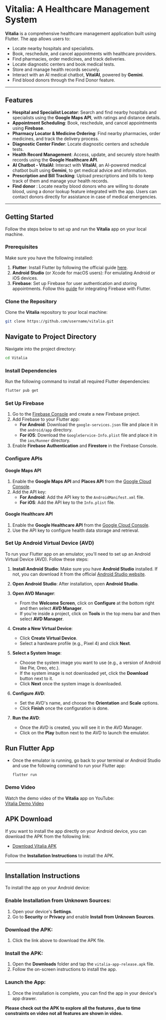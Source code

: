 # **Vitalia: A Healthcare Management System**

**Vitalia** is a comprehensive healthcare management application built using Flutter. The app allows users to:

- Locate nearby hospitals and specialists.
- Book, reschedule, and cancel appointments with healthcare providers.
- Find pharmacies, order medicines, and track deliveries.
- Locate diagnostic centers and book medical tests.
- Store and manage health records securely.
- Interact with an AI medical chatbot, **VitalAI**, powered by **Gemini**.
- Find blood donors through the Find Donor feature.

---

## **Features**

- **Hospital and Specialist Locator**: Search and find nearby hospitals and specialists using the **Google Maps API**, with ratings and distance details.
- **Appointment Scheduling**: Book, reschedule, and cancel appointments using **Firebase**.
- **Pharmacy Locator & Medicine Ordering**: Find nearby pharmacies, order medicines, and track the delivery process.
- **Diagnostic Center Finder**: Locate diagnostic centers and schedule tests.
- **Health Record Management**: Access, update, and securely store health records using the **Google Healthcare API**.
- **AI Chatbot - VitalAI**: Interact with **VitalAI**, an AI-powered medical chatbot built using **Gemini**, to get medical advice and information.
- **Prescription and Bill Tracking**: Upload prescriptions and bills to keep track of them and manage your health records.
- **Find donor** : Locate nearby blood donors who are willing to donate blood, using a donor lookup feature integrated with the app. Users can contact donors directly for assistance in case of medical emergencies.

---

## **Getting Started**

Follow the steps below to set up and run the **Vitalia** app on your local machine.

### **Prerequisites**

Make sure you have the following installed:

1. **Flutter**: Install Flutter by following the official guide [here](https://docs.flutter.dev/get-started/install).
2. **Android Studio** (or Xcode for macOS users): For emulating Android or iOS devices.
3. **Firebase**: Set up Firebase for user authentication and storing appointments. Follow this [guide](https://firebase.flutter.dev/docs/overview) for integrating Firebase with Flutter.

### **Clone the Repository**

Clone the **Vitalia** repository to your local machine:

```bash
git clone https://github.com/username/vitalia.git
```
## **Navigate to Project Directory**
Navigate into the project directory:
```bash
cd Vitalia
```
### **Install Dependencies**
Run the following command to install all required Flutter dependencies:
```bash
flutter pub get
```
### **Set Up Firebase**

1. Go to the [Firebase Console](https://console.firebase.google.com/) and create a new Firebase project.
2. Add Firebase to your Flutter app:
   - **For Android**: Download the `google-services.json` file and place it in the `android/app` directory.
   - **For iOS**: Download the `GoogleService-Info.plist` file and place it in the `ios/Runner` directory.
3. Enable **Firebase Authentication** and **Firestore** in the Firebase Console.

### **Configure APIs**

#### **Google Maps API**

1. Enable the **Google Maps API** and **Places API** from the [Google Cloud Console](https://console.cloud.google.com/).
2. Add the API key:
   - **For Android**: Add the API key to the `AndroidManifest.xml` file.
   - **For iOS**: Add the API key to the `Info.plist` file.

#### **Google Healthcare API**

1. Enable the **Google Healthcare API** from the [Google Cloud Console](https://console.cloud.google.com/).
2. Use the API key to configure health data storage and retrieval.

### **Set Up Android Virtual Device (AVD)**

To run your Flutter app on an emulator, you'll need to set up an Android Virtual Device (AVD). Follow these steps:

1. **Install Android Studio**: Make sure you have **Android Studio** installed. If not, you can download it from the official [Android Studio website](https://developer.android.com/studio).

2. **Open Android Studio**: After installation, open **Android Studio**.

3. **Open AVD Manager**:
   - From the **Welcome Screen**, click on **Configure** at the bottom right and then select **AVD Manager**.
   - If you're inside a project, click on **Tools** in the top menu bar and then select **AVD Manager**.

4. **Create a New Virtual Device**:
   - Click **Create Virtual Device**.
   - Select a hardware profile (e.g., Pixel 4) and click **Next**.

5. **Select a System Image**:
   - Choose the system image you want to use (e.g., a version of Android like Pie, Oreo, etc.).
   - If the system image is not downloaded yet, click the **Download** button next to it.
   - Click **Next** once the system image is downloaded.

6. **Configure AVD**:
   - Set the AVD's name, and choose the **Orientation** and **Scale** options.
   - Click **Finish** once the configuration is done.

7. **Run the AVD**:
   - Once the AVD is created, you will see it in the AVD Manager.
   - Click on the **Play** button next to the AVD to launch the emulator.

## **Run Flutter App**
- Once the emulator is running, go back to your terminal or Android Studio and use the following command to run your Flutter app:

   ```bash
   flutter run
   ```

### **Demo Video**

Watch the demo video of the **Vitalia** app on YouTube:  
[Vitalia Demo Video](https://youtu.be/k4d1gEqNPh0)

## **APK Download**

If you want to install the app directly on your Android device, you can download the APK from the following link:

- [Download Vitalia APK](https://storage.googleapis.com/vitalia1/app-release.apk)

Follow the **Installation Instructions** to install the APK.

---

## **Installation Instructions**

To install the app on your Android device:

### **Enable Installation from Unknown Sources**:
1. Open your device's **Settings**.
2. Go to **Security** or **Privacy** and enable **Install from Unknown Sources**.

### **Download the APK**:
1. Click the link above to download the APK file.

### **Install the APK**:
1. Open the **Downloads** folder and tap the `vitalia-app-release.apk` file.
2. Follow the on-screen instructions to install the app.

### **Launch the App**:
1. Once the installation is complete, you can find the app in your device's app drawer.

**Please check out the APK to explore all the features , due to time constraints on video not all features are shown in video.**